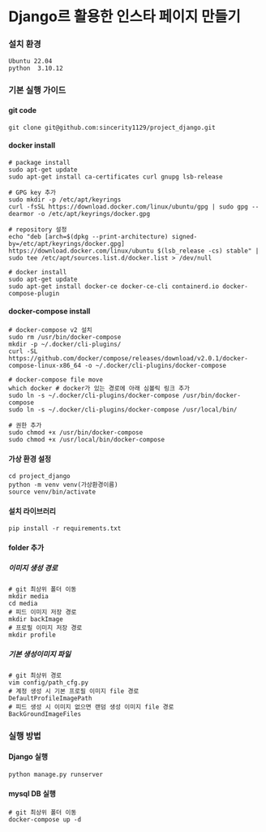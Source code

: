 # Django르 활용한 인스타 페이지 만들기

### 설치 환경
    Ubuntu 22.04
    python  3.10.12

### 기본 실행 가이드
#### git code
    git clone git@github.com:sincerity1129/project_django.git
#### docker install
    # package install
    sudo apt-get update
    sudo apt-get install ca-certificates curl gnupg lsb-release

    # GPG key 추가
    sudo mkdir -p /etc/apt/keyrings
    curl -fsSL https://download.docker.com/linux/ubuntu/gpg | sudo gpg --dearmor -o /etc/apt/keyrings/docker.gpg

    # repository 설정
    echo "deb [arch=$(dpkg --print-architecture) signed-by=/etc/apt/keyrings/docker.gpg] https://download.docker.com/linux/ubuntu $(lsb_release -cs) stable" | sudo tee /etc/apt/sources.list.d/docker.list > /dev/null

    # docker install
    sudo apt-get update
    sudo apt-get install docker-ce docker-ce-cli containerd.io docker-compose-plugin
#### docker-compose install
    # docker-compose v2 설치
    sudo rm /usr/bin/docker-compose
    mkdir -p ~/.docker/cli-plugins/
    curl -SL https://github.com/docker/compose/releases/download/v2.0.1/docker-compose-linux-x86_64 -o ~/.docker/cli-plugins/docker-compose
    
    # docker-compose file move
    which docker # docker가 있는 경로에 아래 심볼릭 링크 추가
    sudo ln -s ~/.docker/cli-plugins/docker-compose /usr/bin/docker-compose
    sudo ln -s ~/.docker/cli-plugins/docker-compose /usr/local/bin/

    # 권한 추가
    sudo chmod +x /usr/bin/docker-compose
    sudo chmod +x /usr/local/bin/docker-compose
#### 가상 환경 설정
    cd project_django
    python -m venv venv(가상환경이름)
    source venv/bin/activate
#### 설치 라이브러리
    pip install -r requirements.txt
#### folder 추가
##### 이미지 생성 경로
    # git 최상위 폴더 이동
    mkdir media
    cd media
    # 피드 이미지 저장 경로
    mkdir backImage
    # 프로필 이미지 저장 경로
    mkdir profile
##### 기본 생성이미지 파일
    # git 최상위 경로
    vim config/path_cfg.py
    # 계정 생성 시 기본 프로필 이미지 file 경로
    DefaultProfileImagePath
    # 피드 생성 시 이미지 없으면 랜덤 생성 이미지 file 경로
    BackGroundImageFiles 

### 실행 방법
#### Django 실행
    python manage.py runserver
#### mysql DB 실행
    # git 최상위 폴더 이동
    docker-compose up -d